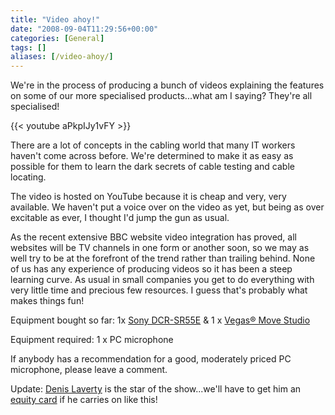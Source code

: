 ```yaml
---
title: "Video ahoy!"
date: "2008-09-04T11:29:56+00:00"
categories: [General]
tags: []
aliases: [/video-ahoy/]
---
```


We're in the process of producing a bunch of videos explaining the features on some of our more specialised products...what am I saying? They're all specialised!

{{< youtube aPkpIJy1vFY >}}

There are a lot of concepts in the cabling world that many IT workers haven't come across before. We're determined to make it as easy as possible for them to learn the dark secrets of cable testing and cable locating.

The video is hosted on YouTube because it is cheap and very, very available. We haven't put a voice over on the video as yet, but being as over excitable as ever, I thought I'd jump the gun as usual.

As the recent extensive BBC website video integration has proved, all websites will be TV channels in one form or another soon, so we may as well try to be at the forefront of the trend rather than trailing behind. None of us has any experience of producing videos so it has been a steep learning curve. As usual in small companies you get to do everything with very little time and precious few resources. I guess that's probably what makes things fun!

Equipment bought so far: 1x [Sony DCR-SR55E](http://www.sony.co.uk/product/sdh-hard-disk-drive/dcr-sr55e) &amp; 1 x [Vegas® Move Studio](http://www.amazon.co.uk/Sony-Vegas-Movie-Studio-Platinum/dp/B000U71HP0)

Equipment required: 1 x PC microphone

If anybody has a recommendation for a good, moderately priced PC microphone, please leave a comment.

Update: [Denis Laverty](https://www.openxtra.co.uk/about-us) is the star of the show...we'll have to get him an [equity card](https://en.wikipedia.org/wiki/Equity_Card) if he carries on like this!
